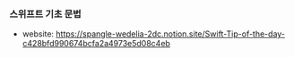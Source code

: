 ### 스위프트 기초 문법
  - website: https://spangle-wedelia-2dc.notion.site/Swift-Tip-of-the-day-c428bfd990674bcfa2a4973e5d08c4eb
